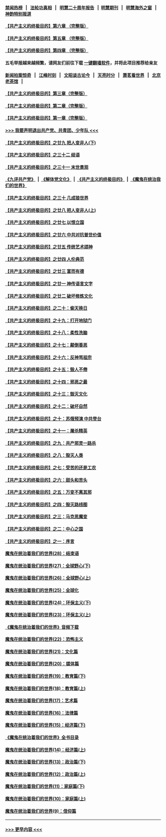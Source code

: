 #### [禁闻热榜](热点新闻.md?=0)  &nbsp;&nbsp;|&nbsp;&nbsp; [法轮功真相](https://github.com/gfw-breaker/truth/blob/master/README.md?=0) &nbsp;&nbsp;|&nbsp;&nbsp; [明慧二十周年报告](https://github.com/gfw-breaker/mh-reports/blob/master/README.md?=0) &nbsp;&nbsp;|&nbsp;&nbsp;[明慧期刊](https://github.com/gfw-breaker/mh-qikan) &nbsp;&nbsp;|&nbsp;&nbsp; [明慧海外之窗](https://github.com/gfw-breaker/mh-news/blob/master/README.md?=0) &nbsp;&nbsp;|&nbsp;&nbsp; [神韵特别报道](https://github.com/gfw-breaker/mh-news/blob/master/shenyun.md?=0)
#### [【共产主义的终极目的】第六章 （完整版）](../pages/nsc422/n11428913.md?t=02261931) 
#### [【共产主义的终极目的】第五章 （完整版）](../pages/nsc422/n11428912.md?t=02261931) 
#### [【共产主义的终极目的】第四章 （完整版）](../pages/nsc422/n11428907.md?t=02261931) 
#### 五毛举报越来越频繁，请网友们前往下载 [一键翻墙软件](https://github.com/gfw-breaker/ssr-accounts)，并将此项目推荐给亲友
#### [新闻拍案惊奇](https://github.com/gfw-breaker/banned-news/blob/master/pages/link4.md) &nbsp;&nbsp;|&nbsp;&nbsp; [江峰时刻](https://github.com/gfw-breaker/banned-news/blob/master/pages/link4.md) &nbsp;&nbsp;|&nbsp;&nbsp; [文昭谈古论今](https://github.com/gfw-breaker/banned-news/blob/master/pages/link4.md) &nbsp;&nbsp;|&nbsp;&nbsp; [天亮时分](https://github.com/gfw-breaker/banned-news/blob/master/pages/link4.md) &nbsp;&nbsp;|&nbsp;&nbsp; [萧茗看世界](https://github.com/gfw-breaker/banned-news/blob/master/pages/link4.md) &nbsp;&nbsp;|&nbsp;&nbsp; [北京老茶馆](https://github.com/gfw-breaker/banned-news/blob/master/pages/link4.md) &nbsp;&nbsp;|&nbsp;&nbsp; 
#### [【共产主义的终极目的】第三章（完整版）](../pages/nsc422/n11428848.md?t=02261931) 
#### [【共产主义的终极目的】第二章（完整版）](../pages/nsc422/n11428831.md?t=02261931) 
#### [【共产主义的终极目的】第一章（完整版）](../pages/nsc422/n11417651.md?t=02261931) 
#### [>>> 我要声明退出共产党、共青团、少年队 <<<](https://github.com/begood0513/goodnews/blob/master/quit/letter.md) 
#### [【共产主义的终极目的】之廿九 把人变非人(下)](../pages/nsc422/n11344140.md?t=02261931) 
#### [【共产主义的终极目的】之三十二 结语](../pages/nsc422/n11360535.md?t=02261931) 
#### [【共产主义的终极目的】之三十一 末世景观](../pages/nsc422/n11351129.md?t=02261931) 
#### [《九评共产党》](https://github.com/begood0513/9ping.md/blob/master/README.md) &nbsp;|&nbsp; [《解体党文化》](../../../../jtdwh.md/blob/master/README.md)  &nbsp;|&nbsp; [《共产主义的终极目的》](../../../../gczydzjmd.md/blob/master/README.md) &nbsp;|&nbsp; [《魔鬼在统治我们的世界》](../../../../mgztzwmdsj.md/blob/master/README.md) 
#### [【共产主义的终极目的】之三十 几成狼世界](../pages/nsc422/n11348280.md?t=02261931) 
#### [【共产主义的终极目的】之廿八 把人变非人(上)](../pages/nsc422/n11340492.md?t=02261931) 
#### [【共产主义的终极目的】之廿七 以恨立国](../pages/nsc422/n11336944.md?t=02261931) 
#### [【共产主义的终极目的】之廿六 中共对抗普世价值](../pages/nsc422/n11324785.md?t=02261931) 
#### [【共产主义的终极目的】之廿五 传统艺术颂神](../pages/nsc422/n11296396.md?t=02261931) 
#### [【共产主义的终极目的】之廿四 人伦典范](../pages/nsc422/n11296397.md?t=02261931) 
#### [【共产主义的终极目的】之廿三 富而有德](../pages/nsc422/n11283598.md?t=02261931) 
#### [【共产主义的终极目的】之廿一 神传语言文字](../pages/nsc422/n11263265.md?t=02261931) 
#### [【共产主义的终极目的】之廿二 破坏修炼文化](../pages/nsc422/n11245728.md?t=02261931) 
#### [【共产主义的终极目的】之二十：偷天换日](../pages/nsc422/n11238846.md?t=02261931) 
#### [【共产主义的终极目的】之十九：打开地狱门](../pages/nsc422/n11206376.md?t=02261931) 
#### [【共产主义的终极目的】之十八：柔性洗脑](../pages/nsc422/n11199994.md?t=02261931) 
#### [【共产主义的终极目的】之十七：颠倒善恶](../pages/nsc422/n11179782.md?t=02261931) 
#### [【共产主义的终极目的】之十六：反神骂祖宗](../pages/nsc422/n11166798.md?t=02261931) 
#### [【共产主义的终极目的】之十五：毁人不倦](../pages/nsc422/n11166792.md?t=02261931) 
#### [【共产主义的终极目的】之十四：邪恶之最](../pages/nsc422/n11150249.md?t=02261931) 
#### [【共产主义的终极目的】之十三：毁灭文化](../pages/nsc422/n11135227.md?t=02261931) 
#### [【共产主义的终极目的】之十二：破坏自然](../pages/nsc422/n11135214.md?t=02261931) 
#### [【共产主义的终极目的】之十：苏俄预演 中共登台](../pages/nsc422/n11118424.md?t=02261931) 
#### [【共产主义的终极目的】之十一：屠杀精英](../pages/nsc422/n11118442.md?t=02261931) 
#### [【共产主义的终极目的】之九：共产邪灵一路杀](../pages/nsc422/n11114139.md?t=02261931) 
#### [【共产主义的终极目的】之八：毁灭人类](../pages/nsc422/n11108503.md?t=02261931) 
#### [【共产主义的终极目的】之七：受苦的还是工农](../pages/nsc422/n11101809.md?t=02261931) 
#### [【共产主义的终极目的】之六：甜头和苦头](../pages/nsc422/n11096971.md?t=02261931) 
#### [【共产主义的终极目的】之五：万变不离其邪](../pages/nsc422/n11091285.md?t=02261931) 
#### [【共产主义的终极目的】之四：毁灭路线图](../pages/nsc422/n11086284.md?t=02261931) 
#### [【共产主义的终极目的】之三：马克思魔变](../pages/nsc422/n11061941.md?t=02261931) 
#### [【共产主义的终极目的】之二：中心之国](../pages/nsc422/n11047728.md?t=02261931) 
#### [【共产主义的终极目的】之一：序言](../pages/nsc422/n11086077.md?t=02261931) 
#### [魔鬼在统治着我们的世界(28)：结束语](../pages/nsc422/n10936246.md?t=02261931) 
#### [魔鬼在统治着我们的世界(27)：全球野心(下)](../pages/nsc422/n10928319.md?t=02261931) 
#### [魔鬼在统治着我们的世界(26)：全球野心(上)](../pages/nsc422/n10900318.md?t=02261931) 
#### [魔鬼在统治着我们的世界(25)：全球化](../pages/nsc422/n10788205.md?t=02261931) 
#### [魔鬼在统治着我们的世界(24)：环保主义(下)](../pages/nsc422/n10695307.md?t=02261931) 
#### [魔鬼在统治着我们的世界(23)：环保主义(上)](../pages/nsc422/n10688613.md?t=02261931) 
#### [《魔鬼在统治着我们的世界》音频下载](../pages/nsc422/n10635553.md?t=02261931) 
#### [魔鬼在统治着我们的世界(22)：恐怖主义](../pages/nsc422/n10614727.md?t=02261931) 
#### [魔鬼在统治着我们的世界(21)：文化篇](../pages/nsc422/n10597706.md?t=02261931) 
#### [魔鬼在统治着我们的世界(20)：媒体篇](../pages/nsc422/n10586579.md?t=02261931) 
#### [魔鬼在统治着我们的世界(19)：教育篇(下)](../pages/nsc422/n10564808.md?t=02261931) 
#### [魔鬼在统治着我们的世界(18)：教育篇(上)](../pages/nsc422/n10526970.md?t=02261931) 
#### [魔鬼在统治着我们的世界(17)：艺术篇](../pages/nsc422/n10499093.md?t=02261931) 
#### [魔鬼在统治着我们的世界(16)：法律篇](../pages/nsc422/n10485969.md?t=02261931) 
#### [魔鬼在统治着我们的世界(15)：经济篇(下)](../pages/nsc422/n10469975.md?t=02261931) 
#### [《魔鬼在统治着我们的世界》全书目录](../pages/nsc422/n10464261.md?t=02261931) 
#### [魔鬼在统治着我们的世界(14)：经济篇(上)](../pages/nsc422/n10457370.md?t=02261931) 
#### [魔鬼在统治着我们的世界(13)：政治篇(下)](../pages/nsc422/n10448270.md?t=02261931) 
#### [魔鬼在统治着我们的世界(12)：政治篇(上)](../pages/nsc422/n10444576.md?t=02261931) 
#### [魔鬼在统治着我们的世界(11)：家庭篇(下)](../pages/nsc422/n10440961.md?t=02261931) 
#### [魔鬼在统治着我们的世界(10)：家庭篇(上)](../pages/nsc422/n10435448.md?t=02261931) 
#### [魔鬼在统治着我们的世界(9)：信仰篇](../pages/nsc422/n10432159.md?t=02261931) 

----
#### [ >>> 更早内容 <<< ](../indexes/nsc422-earlier.md)
